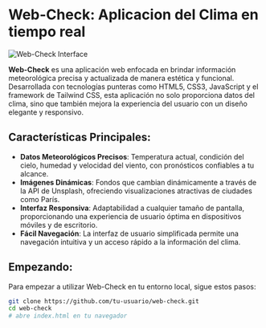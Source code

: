 # Web-Check: Aplicacion del Clima en tiempo real

![Web-Check Interface](/path/to/your/image.jpg "Web-Check: Clima en tiempo real para París")

**Web-Check** es una aplicación web enfocada en brindar información meteorológica precisa y actualizada de manera estética y funcional. Desarrollada con tecnologías punteras como HTML5, CSS3, JavaScript y el framework de Tailwind CSS, esta aplicación no solo proporciona datos del clima, sino que también mejora la experiencia del usuario con un diseño elegante y responsivo.

## Características Principales:

- **Datos Meteorológicos Precisos**: Temperatura actual, condición del cielo, humedad y velocidad del viento, con pronósticos confiables a tu alcance.
- **Imágenes Dinámicas**: Fondos que cambian dinámicamente a través de la API de Unsplash, ofreciendo visualizaciones atractivas de ciudades como París.
- **Interfaz Responsiva**: Adaptabilidad a cualquier tamaño de pantalla, proporcionando una experiencia de usuario óptima en dispositivos móviles y de escritorio.
- **Fácil Navegación**: La interfaz de usuario simplificada permite una navegación intuitiva y un acceso rápido a la información del clima.

## Empezando:

Para empezar a utilizar Web-Check en tu entorno local, sigue estos pasos:

```bash
git clone https://github.com/tu-usuario/web-check.git
cd web-check
# abre index.html en tu navegador
